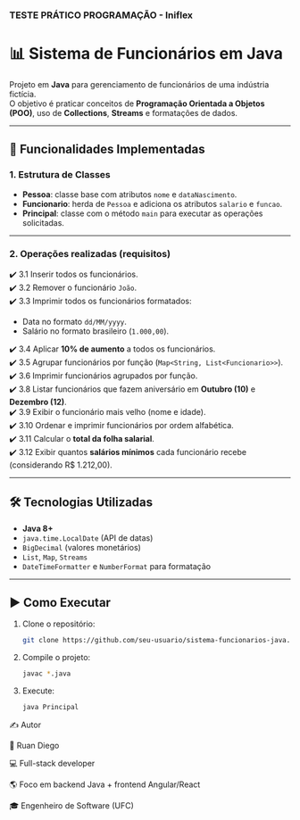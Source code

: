 ### TESTE PRÁTICO PROGRAMAÇÃO - Iniflex

# 📊 Sistema de Funcionários em Java

Projeto em **Java** para gerenciamento de funcionários de uma indústria fictícia.  
O objetivo é praticar conceitos de **Programação Orientada a Objetos (POO)**, uso de **Collections**, **Streams** e formatações de dados.

---

## 📌 Funcionalidades Implementadas

### 1. Estrutura de Classes
- **Pessoa**: classe base com atributos `nome` e `dataNascimento`.
- **Funcionario**: herda de `Pessoa` e adiciona os atributos `salario` e `funcao`.
- **Principal**: classe com o método `main` para executar as operações solicitadas.

---

### 2. Operações realizadas (requisitos)

✔️ 3.1 Inserir todos os funcionários.  
✔️ 3.2 Remover o funcionário `João`.  
✔️ 3.3 Imprimir todos os funcionários formatados:  
   - Data no formato `dd/MM/yyyy`.  
   - Salário no formato brasileiro (`1.000,00`).

✔️ 3.4 Aplicar **10% de aumento** a todos os funcionários.  
✔️ 3.5 Agrupar funcionários por função (`Map<String, List<Funcionario>>`).  
✔️ 3.6 Imprimir funcionários agrupados por função.  
✔️ 3.8 Listar funcionários que fazem aniversário em **Outubro (10)** e **Dezembro (12)**.  
✔️ 3.9 Exibir o funcionário mais velho (nome e idade).  
✔️ 3.10 Ordenar e imprimir funcionários por ordem alfabética.  
✔️ 3.11 Calcular o **total da folha salarial**.  
✔️ 3.12 Exibir quantos **salários mínimos** cada funcionário recebe (considerando R$ 1.212,00).  

---

## 🛠️ Tecnologias Utilizadas
- **Java 8+**  
- `java.time.LocalDate` (API de datas)  
- `BigDecimal` (valores monetários)  
- `List`, `Map`, `Streams`  
- `DateTimeFormatter` e `NumberFormat` para formatação  

---

## ▶️ Como Executar

1. Clone o repositório:
   ```bash
   git clone https://github.com/seu-usuario/sistema-funcionarios-java.git
    ```
2. Compile o projeto:
    ```bash
    javac *.java
    ```
3. Execute:
    ```bash
    java Principal
    ```

✍️ Autor

👤 Ruan Diego

💻 Full-stack developer

🌎 Foco em backend Java + frontend Angular/React

🎓 Engenheiro de Software (UFC)
